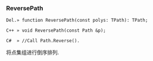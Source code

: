### **ReversePath**

```
Del.» function ReversePath(const polys: TPath): TPath;

C++ » void ReversePath(const Path &p);

C#  » //Call Path.Reverse().
```

将点集组进行倒序排列.